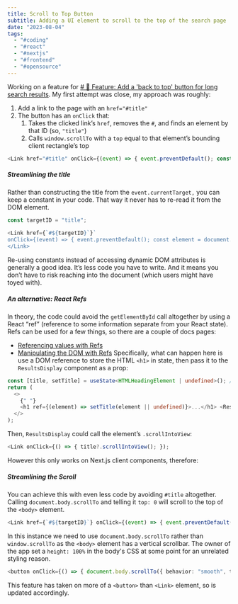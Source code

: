 ```yaml
---
title: Scroll to Top Button
subtitle: Adding a UI element to scroll to the top of the search page
date: "2023-08-04"
tags:
  - "#coding"
  - "#react"
  - "#nextjs"
  - "#frontend"
  - "#opensource"
---
```


Working on a feature for [# 🚀 Feature: Add a 'back to top' button for long search results](https://github.com/JoshuaKGoldberg/tidelift-me-up-site/issues/7). My first attempt was close, my approach was roughly:

1. Add a link to the page with an `href="#title"`
2. The button has an `onClick` that:
   1. Takes the clicked link’s `href`, removes the `#`, and finds an element by that ID (so, `"title"`)
   2. Calls `window.scrollTo` with a `top` equal to that element’s bounding client rectangle’s top

```ts
<Link href="#title" onClick={(event) => { event.preventDefault(); const targetID = event.currentTarget.href.replace(/.+#/, ""); const element = document.getElementById(targetId); window.scrollTo({ behavior: "smooth", top: element?.getBoundingClientRec().top }); }) > Scroll to Top </Link>
```

##### Streamlining the title

Rather than constructing the title from the `event.currentTarget,` you can keep a constant in your code. That way it never has to re-read it from the DOM element.

```ts
const targetID = "title";

<Link href={`#${targetID}`}`
onClick={(event) => { event.preventDefault(); const element = document.getElementById(targetId); window.scrollTo({ behavior: "smooth", top: element?.getBoundingClientRec().top }); }) > Scroll to Top
</Link>
```

Re-using constants instead of accessing dynamic DOM attributes is generally a good idea. It’s less code you have to write. And it means you don’t have to risk reaching into the document (which users might have toyed with).

##### An alternative: React Refs

In theory, the code could avoid the `getElementById` call altogether by using a React “ref” (reference to some information separate from your React state). Refs can be used for a few things, so there are a couple of docs pages:

- [Referencing values with Refs](https://react.dev/learn/referencing-values-with-refs)
- [Manipulating the DOM with Refs](https://react.dev/learn/manipulating-the-dom-with-refs)
  Specifically, what can happen here is use a DOM reference to store the HTML `<h1>` in state, then pass it to the `ResultsDisplay` component as a prop:

```ts
const [title, setTitle] = useState<HTMLHeadingElement | undefined>(); // ...
return (
  <>
    {" "}
    <h1 ref={(element) => setTitle(element || undefined)}>...</h1> <ResultsDisplay title={title} />
  </>
);
```

Then, `ResultsDisplay` could call the element’s `.scrollIntoView`:

```ts
<Link onClick={() => { title?.scrollIntoView(); });
```

However this only works on Next.js client components, therefore:

##### Streamlining the Scroll

You can achieve this with even less code by avoiding `#title` altogether. Calling `document.body.scrollTo` and telling it `top: 0` will scroll to the top of the `<body>` element.

```ts
<Link href={`#${targetID}`} onClick={(event) => { event.preventDefault(); document.body.scrollTo({ behavior: "smooth", top: 0 }); }) > Scroll to Top </Link>
```

In this instance we need to use `document.body.scrollTo` rather than `window.scrollTo` as the `<body>` element has a vertical scrollbar. The owner of the app set a `height: 100%` in the body's CSS at some point for an unrelated styling reason.

```ts
<button onClick={() => { document.body.scrollTo({ behavior: "smooth", top: 0 }); }) > Scroll to Top </button>
```

This feature has taken on more of a `<button>` than `<Link>` element, so is updated accordingly.
